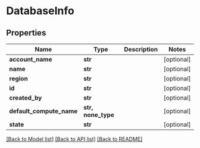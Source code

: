 # DatabaseInfo

## Properties
Name | Type | Description | Notes
------------ | ------------- | ------------- | -------------
**account_name** | **str** |  | [optional] 
**name** | **str** |  | [optional] 
**region** | **str** |  | [optional] 
**id** | **str** |  | [optional] 
**created_by** | **str** |  | [optional] 
**default_compute_name** | **str, none_type** |  | [optional] 
**state** | **str** |  | [optional] 

[[Back to Model list]](../README.md#documentation-for-models) [[Back to API list]](../README.md#documentation-for-api-endpoints) [[Back to README]](../README.md)


